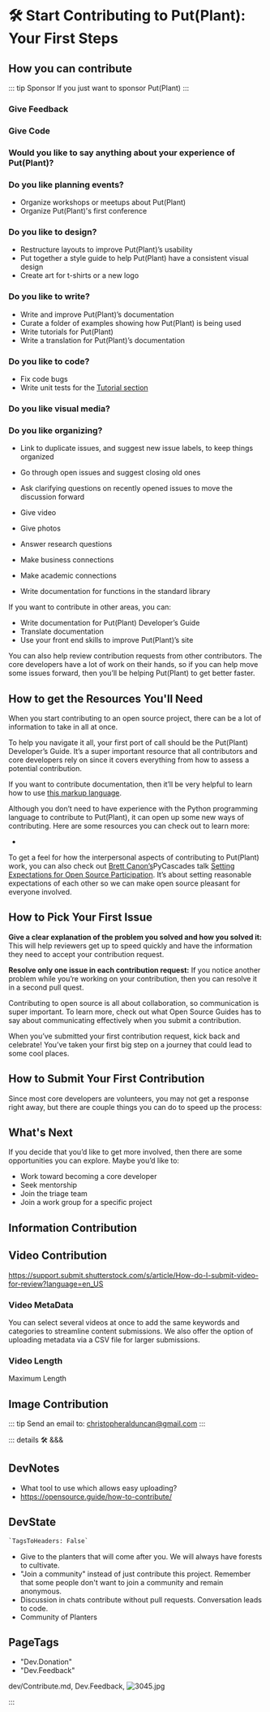 
# 🛠 Start Contributing to Put(Plant): Your First Steps

## How you can contribute

::: tip Sponsor
If you just want to sponsor Put(Plant)
:::

### Give Feedback

### Give Code

### Would you like to say anything about your experience of Put(Plant)?

### Do you like planning events?

- Organize workshops or meetups about Put(Plant)
- Organize Put(Plant)'s first conference

### Do you like to design?

- Restructure layouts to improve Put(Plant)’s usability
- Put together a style guide to help Put(Plant) have a consistent visual design
- Create art for t-shirts or a new logo

### Do you like to write?

- Write and improve Put(Plant)’s documentation
- Curate a folder of examples showing how Put(Plant) is being used
- Write tutorials for Put(Plant)
- Write a translation for Put(Plant)’s documentation

### Do you like to code?

- Fix code bugs
- Write unit tests for the [Tutorial section](/tutorial/Overview)

### Do you like visual media?

### Do you like organizing?

- Link to duplicate issues, and suggest new issue labels, to keep things organized
- Go through open issues and suggest closing old ones
- Ask clarifying questions on recently opened issues to move the discussion forward

- Give video
- Give photos
- Answer research questions
- Make business connections
- Make academic connections

- Write documentation for functions in the standard library

If you want to contribute in other areas, you can:

- Write documentation for Put(Plant) Developer’s Guide
- Translate documentation
- Use your front end skills to improve Put(Plant)’s site

You can also help review contribution requests from other contributors. The core developers have a lot of work on their hands, so if you can help move some issues forward, then you’ll be helping Put(Plant) to get better faster.

## How to get the Resources You'll Need

When you start contributing to an open source project, there can be a lot of information to take in all at once.

To help you navigate it all, your first port of call should be the Put(Plant) Developer’s Guide. It’s a super important resource that all contributors and core developers rely on since it covers everything from how to assess a potential contribution.

If you want to contribute documentation, then it’ll be very helpful to learn how to use [this markup language](https://www.markdownguide.org/cheat-sheet/).

Although you don’t need to have experience with the Python programming language to contribute to Put(Plant), it can open up some new ways of contributing. Here are some resources you can check out to learn more:

-

To get a feel for how the interpersonal aspects of contributing to Put(Plant) work, you can also check out [Brett Canon’s](https://ca.linkedin.com/in/drbrettcannon)PyCascades talk [Setting Expectations for Open Source Participation](https://www.youtube.com/watch?v=-Nk-8fSJM6I). It’s about setting reasonable expectations of each other so we can make open source pleasant for everyone involved.

## How to Pick Your First Issue

**Give a clear explanation of the problem you solved and how you solved it:** This will help reviewers get up to speed quickly and have the information they need to accept your contribution request.

**Resolve only one issue in each contribution request:** If you notice another problem while you’re working on your contribution, then you can resolve it in a second pull quest.

Contributing to open source is all about collaboration, so communication is super important. To learn more, check out what Open Source Guides has to say about communicating effectively when you submit a contribution.

When you’ve submitted your first contribution request, kick back and celebrate! You’ve taken your first big step on a journey that could lead to some cool places.

## How to Submit Your First Contribution

Since most core developers are volunteers, you may not get a response right away, but there are couple things you can do to speed up the process:

## What's Next

If you decide that you’d like to get more involved, then there are some opportunities you can explore. Maybe you’d like to:

- Work toward becoming a core developer
- Seek mentorship
- Join the triage team
- Join a work group for a specific project

## Information Contribution

## Video Contribution

<https://support.submit.shutterstock.com/s/article/How-do-I-submit-video-for-review?language=en_US>

### Video MetaData

You can select several videos at once to add the same keywords and categories to streamline content submissions. We also offer the option of uploading metadata via a CSV file for larger submissions.

### Video Length

Maximum Length

## Image Contribution

::: tip Send an email to:
<christopheralduncan@gmail.com>
:::

::: details 🛠 <dev>&&&</dev>

## DevNotes

- What tool to use which allows easy uploading?
- <https://opensource.guide/how-to-contribute/>

## DevState

```py
`TagsToHeaders: False`
```

- Give to the planters that will come after you. We will always have forests to cultivate.
- "Join a community" instead of just contribute this project. Remember that some people don't want to join a community and remain anonymous.
- Discussion in chats contribute without pull requests. Conversation leads to code.
- Community of Planters 

<h2>PageTags</h2>

- "Dev.Donation"
- "Dev.Feedback"

dev/Contribute.md, <dev>Dev.Feedback</dev>, ![3045.jpg](/PaperPhoto/3045.jpg)

:::
